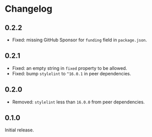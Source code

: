 # Changelog

## 0.2.2

- Fixed: missing GitHub Sponsor for `funding` field in `package.json`.

## 0.2.1

- Fixed: an empty string in `fixed` property to be allowed.
- Fixed: bump `stylelint` to `^16.0.1` in peer dependencies.

## 0.2.0

- Removed: `stylelint` less than `16.0.0` from peer dependencies.

## 0.1.0

Initial release.
